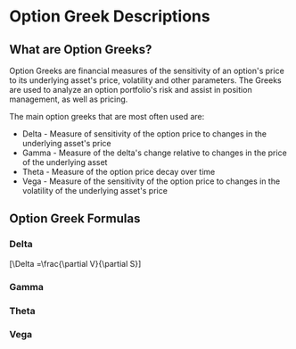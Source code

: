# Option Greek Descriptions

## What are Option Greeks?
Option Greeks are financial measures of the sensitivity of an option's price to its underlying asset's price, volatility and other parameters.  The Greeks are used to analyze an option portfolio's risk and assist in position management, as well as pricing.

The main option greeks that are most often used are:
- Delta - Measure of sensitivity of the option price to changes in the underlying asset's price
- Gamma - Measure of the delta's change relative to changes in the price of the underlying asset
- Theta - Measure of the option price decay over time
- Vega - Measure of the sensitivity of the option price to changes in the volatility of the underlying asset's price

## Option Greek Formulas
### Delta
\[\Delta =\frac{\partial V}{\partial S}\]

### Gamma

### Theta

### Vega
